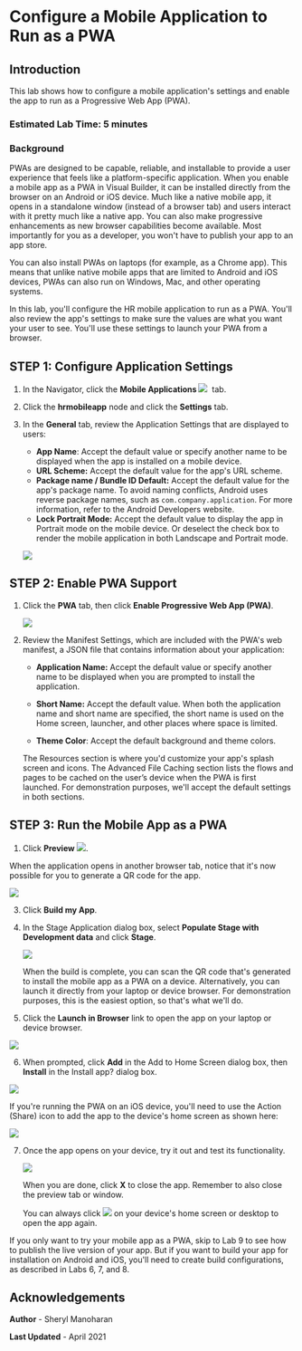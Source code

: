 # Configure a Mobile Application to Run as a PWA

## Introduction

This lab shows how to configure a mobile application's settings and enable the app to run as a Progressive Web App (PWA).

### Estimated Lab Time:  5 minutes

### Background

PWAs are designed to be capable, reliable, and installable to provide a user experience that feels like a platform-specific application. When you enable a mobile app as a PWA in Visual Builder, it can be installed directly from the browser on an Android or iOS device. Much like a native mobile app, it opens in a standalone window (instead of a browser tab) and users interact with it pretty much like a native app. You can also make progressive enhancements as new browser capabilities become available. Most importantly for you as a developer, you won't have to publish your app to an app store.

You can also install PWAs on laptops (for example, as a Chrome app). This means that unlike native mobile apps that are limited to Android and iOS devices, PWAs can also run on Windows, Mac, and other operating systems.

In this lab, you'll configure the HR mobile application to run as a PWA. You'll also review the app's settings to make sure the values are what you want your user to see. You'll use these settings to launch your PWA from a browser.

## **STEP 1**: Configure Application Settings

1.  In the Navigator, click the **Mobile Applications ![](images/vbcsia_mob_mob_icon.png)**  tab.
2.  Click the **hrmobileapp** node and click the **Settings** tab.
3.  In the **General** tab, review the Application Settings that are displayed to users:

    -   **App Name**: Accept the default value or specify another name to be displayed when the app is installed on a mobile device.
    -   **URL Scheme:** Accept the default value for the app's URL scheme.
    -   **Package name / Bundle ID Default:** Accept the default value for the app's package name. To avoid naming conflicts, Android uses reverse package names, such as `com.company.application`. For more information, refer to the Android Developers website.
    -   **Lock Portrait Mode:** Accept the default value to display the app in Portrait mode on the mobile device. Or deselect the check box to render the mobile application in both Landscape and Portrait mode.

    ![](images/vbcsia_mob_gen_s3.png)

## **STEP 2**: Enable PWA Support

1.  Click the **PWA** tab, then click **Enable Progressive Web App (PWA)**.

    ![](images/vbcsia_mob_pwa.png)

2.  Review the Manifest Settings, which are included with the PWA's web manifest, a JSON file that contains information about your application:

    -   **Application Name:** Accept the default value or specify another name to be displayed when you are prompted to install the application.  

    -   **Short Name:** Accept the default value. When both the application name and short name are specified, the short name is used on the Home screen, launcher, and other places where space is limited.

    -   **Theme Color**: Accept the default background and theme colors.

    The Resources section is where you'd customize your app's splash screen and icons. The Advanced File Caching section lists the flows and pages to be cached on the user’s device when the PWA is first launched. For demonstration purposes, we'll accept the default settings in both sections.

## **STEP 3**: Run the Mobile App as a PWA

1. Click **Preview** ![](./images/vbcsia_mob_run_icon.png).

  When the application opens in another browser tab, notice that it's now possible for you to generate a QR code for the app.

  ![](images/vbcsia_mob_pwa_ready.png)

3. Click **Build my App**.

4. In the Stage Application dialog box, select **Populate Stage with Development data** and click **Stage**.

    ![](images/vbcsia_mob_pwa_stage.png)

    When the build is complete, you can scan the QR code that's generated to install the mobile app as a PWA on a device. Alternatively, you can launch it directly from your laptop or device browser. For demonstration purposes, this is the easiest option, so that's what we'll do.   

5. Click the **Launch in Browser** link to open the app on your laptop or device browser.

  ![](images/vbcsia_mob_pwa_launchinbrowser.png)

6.  When prompted, click **Add** in the Add to Home Screen dialog box, then **Install** in the Install app? dialog box.

  ![](images/hrmobileapp_pwa_add.png)

   If you're running the PWA on an iOS device, you'll need to use the Action (Share) icon to add the app to the device's home screen as shown here:

   ![](images/pwa_ios_home_screen.png)

7. Once the app opens on your device, try it out and test its functionality.

   ![](images/hrmobileapp_pwa.png)

   When you are done, click **X** to close the app. Remember to also close the preview tab or window.

   You can always click ![](images/pwa-desktop-icon.png) on your device's home screen or desktop to open the app again.

If you only want to try your mobile app as a PWA, skip to Lab 9 to see how to publish the live version of your app. But if you want to build your app for installation on Android and iOS, you'll need to create build configurations, as described in Labs 6, 7, and 8.

## Acknowledgements
**Author** - Sheryl Manoharan

**Last Updated** - April 2021
